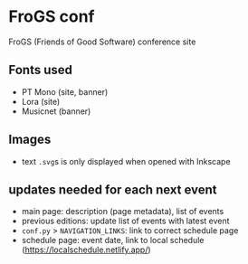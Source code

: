 # FroGS conf

FroGS (Friends of Good Software) conference site

## Fonts used

- PT Mono (site, banner)
- Lora (site)
- Musicnet (banner)


## Images

- text `.svg`s is only displayed when opened with Inkscape


## updates needed for each next event

- main page: description (page metadata), list of events
- previous editions: update list of events with latest event
- `conf.py` > `NAVIGATION_LINKS`: link to correct schedule page
- schedule page: event date, link to local schedule (https://localschedule.netlify.app/)
